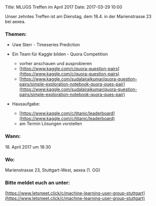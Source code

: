 Title: MLUGS Treffen im April 2017
Date: 2017-03-29 10:00

Unser zehntes Treffen ist am Dienstag, dem 18.4. in der Marienstrasse 23 bei aexea.

### Themen:

- Uwe Sterr - Timeseries Prediction
- Ein Team für Kaggle bilden - Quora Competition
    * vorher anschauen und ausprobieren
    * [https://www.kaggle.com/c/quora-question-pairs](https://www.kaggle.com/c/quora-question-pairs)
    * [https://www.kaggle.com/sudalairajkumar/quora-question-pairs/simple-exploration-notebook-quora-ques-pair](https://www.kaggle.com/sudalairajkumar/quora-question-pairs/simple-exploration-notebook-quora-ques-pair)

- Hausaufgabe:
    * [https://www.kaggle.com/c/titanic/leaderboard](https://www.kaggle.com/c/titanic/leaderboard)
    * am Termin Lösungen vorstellen


### Wann:

<p>18. April 2017 um 18:30</p>  

### Wo:

Marienstrasse 23, Stuttgart-West, aexea (1. OG)

### Bitte meldet euch an unter:
[https://www.letsmeet.click/c/machine-learning-user-group-stuttgart](https://www.letsmeet.click/c/machine-learning-user-group-stuttgart)
